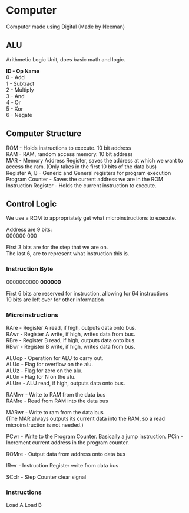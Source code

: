 # Computer
Computer made using Digital (Made by Neeman)

## ALU
Arithmetic Logic Unit, does basic math and logic.  

**ID - Op Name**  
0 - Add  
1 - Subtract  
2 - Multiply  
3 - And  
4 - Or  
5 - Xor  
6 - Negate

## Computer Structure
ROM - Holds instructions to execute. 10 bit address  
RAM - RAM, random access memory. 10 bit address  
MAR - Memory Address Register, saves the address at which we want to access the ram. (Only takes in the first 10 bits of the data bus)  
Register A, B - Generic and General registers for program execution  
Program Counter - Saves the current address we are in the ROM  
Instruction Register - Holds the current instruction to execute.

## Control Logic

We use a ROM to appropriately get what microinstructions to execute.  

Address are 9 bits:  
000000 000   

First 3 bits are for the step that we are on.   
The last 6, are to represent what instruction this is.<?xml version="1.0" encoding="utf-8"?>

### Instruction Byte 
0000000000 **000000**

First 6 bits are reserved for instruction, allowing for 64 instructions  
10 bits are left over for other information 

### Microinstructions
RAre - Register A read, if high, outputs data onto bus.  
RAwr - Register A write, if high, writes data from bus.  
RBre - Register B read, if high, outputs data onto bus.   
RBwr - Register B write, if high, writes data from bus.

ALUop - Operation for ALU to carry out.  
ALUo - Flag for overflow on the alu.   
ALUz - Flag for zero on the alu.   
ALUn - Flag for N on the alu.    
ALUre - ALU read, if high, outputs data onto bus.  

RAMwr - Write to RAM from the data bus  
RAMre - Read from RAM into the data bus  

MARwr - Write to ram from the data bus  
(The MAR always outputs its current data into the RAM, so a read microinstruction is not needed.)  

PCwr - Write to the Program Counter. Basically a jump instruction.
PCin - Increment current address in the program counter.

ROMre - Output data from address onto data bus

IRwr - Instruction Register write from data bus

SCclr - Step Counter clear signal

### Instructions
Load A
Load B

